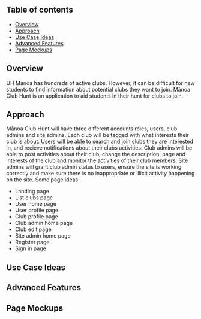 ## Table of contents

* [Overview](#overview)
* [Approach](#approach)
* [Use Case Ideas](#use-case-ideas)
* [Advanced Features](#advanced-features)
* [Page Mockups](#page-mockups)

## Overview
UH Mānoa has hundreds of active clubs. 
However, it can be difficult for new students to find information about potential clubs they want to join. 
Mānoa Club Hunt is an application to aid students in their hunt for clubs to join.

## Approach
Mānoa Club Hunt will have three different accounts roles, users, club admins and site admins.
Each club will be tagged with what interests their club is about. 
Users will be able to search and join clubs they are interested in, and recieve notifications about their clubs activities.
Club admins will be able to post activities about their club, change the description, page and interests of the club and monitor the activities of their club members.
Site admins will grant club admin status to users, ensure the site is working correctly and make sure there is no inappropriate or illicit activity happening on the site.
Some page ideas:
  * Landing page 
  * List clubs page
  * User home page
  * User profile page
  * Club profile page
  * Club admin home page
  * Club edit page 
  * Site admin home page
  * Register page
  * Sign in page

## Use Case Ideas

## Advanced Features

## Page Mockups
